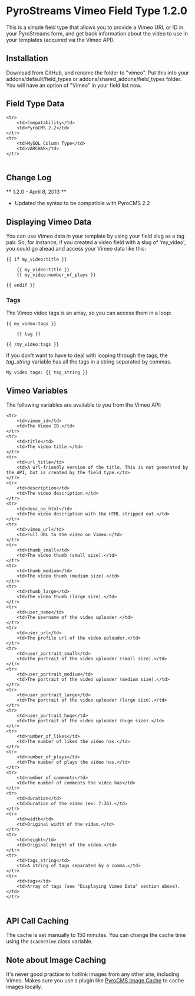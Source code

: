 # PyroStreams Vimeo Field Type 1.2.0

This is a simple field type that allows you to provide a Vimeo URL or ID in your PyroStreams form, and get back information about the video to use in your templates (acquired via the Vimeo API).

## Installation

Download from GitHub, and rename the folder to "vimeo". Put this into your addons/default/field\_types or addons/shared\_addons/field\_types folder. You will have an option of "Vimeo" in your field list now.

## Field Type Data

<table>

	<tr>
		<td>Compatability</td>
		<td>PyroCMS 2.2</td>
	</tr>
	<tr>
		<td>MySQL Column Type</td>
		<td>VARCHAR</td>
	</tr>

</table>

## Change Log

** 1.2.0 - April 8, 2013 **

* Updated the syntax to be compatible with PyroCMS 2.2

## Displaying Vimeo Data

You can use Vimeo data in your template by using your field slug as a tag pair. So, for instance, if you created a video field with a slug of 'my_video', you could go ahead and access your Vimeo data like this:

	{{ if my_video:title }}

		{{ my_video:title }}
		{{ my_video:number_of_plays }}

	{{ endif }}

### Tags

The Vimeo video tags is an array, so you can access them in a loop:

	{{ my_video:tags }}

		{{ tag }}

	{{ /my_video:tags }}

If you don't want to have to deal with looping through the tags, the *tag\_string* variable has all the tags in a string separated by commas.

	My video tags: {{ tag_string }}

## Vimeo Variables

The following variables are available to you from the Vimeo API:

<table>

	<tr>
		<td>vimeo_id</td>
		<td>The Vimeo ID.</td>
	</tr>
	<tr>
		<td>title</td>
		<td>The video title.</td>
	</tr>
	<tr>
		<td>url_title</td>
		<td>A url-friendly version of the title. This is not generated by the API, but is created by the field type.</td>
	</tr>
	<tr>
		<td>description</td>
		<td>The video description.</td>
	</tr>
	<tr>
		<td>desc_no_html</td>
		<td>The video description with the HTML stripped out.</td>
	</tr>
	<tr>
		<td>vimeo_url</td>
		<td>Full URL to the video on Vimeo.</td>
	</tr>
	<tr>
		<td>thumb_small</td>
		<td>The video thumb (small size).</td>
	</tr>
	<tr>
		<td>thumb_medium</td>
		<td>The video thumb (medium size).</td>
	</tr>
	<tr>
		<td>thumb_large</td>
		<td>The video thumb (large size).</td>
	</tr>
	<tr>
		<td>user_name</td>
		<td>The username of the video uploader.</td>
	</tr>
	<tr>
		<td>user_url</td>
		<td>The profile url of the video uploader.</td>
	</tr>
	<tr>
		<td>user_portrait_small</td>
		<td>The portrait of the video uploader (small size).</td>
	</tr>
	<tr>
		<td>user_portrait_medium</td>
		<td>The portrait of the video uploader (medium size).</td>
	</tr>
	<tr>
		<td>user_portrait_large</td>
		<td>The portrait of the video uploader (large size).</td>
	</tr>
	<tr>
		<td>user_portrait_huge</td>
		<td>The portrait of the video uploader (huge size).</td>
	</tr>
	<tr>
		<td>number_of_likes</td>
		<td>The number of likes the video has.</td>
	</tr>
	<tr>
		<td>number_of_plays</td>
		<td>The number of plays the video has.</td>
	</tr>
	<tr>
		<td>number_of_comments</td>
		<td>The number of comments the video has</td>
	</tr>
	<tr>
		<td>duration</td>
		<td>Duration of the video (ex: 7:36).</td>
	</tr>
	<tr>
		<td>width</td>
		<td>Original width of the video.</td>
	</tr>
	<tr>
		<td>height</td>
		<td>Original height of the video.</td>
	</tr>	
	<tr>
		<td>tags_string</td>
		<td>A string of tags separated by a comma.</td>
	</tr>
	<tr>
		<td>tags</td>
		<td>Array of tags (see "Displaying Vimeo Data" section above).</td>
	</tr>

</table>

## API Call Caching

The cache is set manually to 150 minutes. You can change the cache time using the `$cacheTime` class variable.

## Note about Image Caching

It's never good practice to hotlink images from any other site, including Vimeo. Makes sure you use a plugin like [PyroCMS Image Cache](https://github.com/adamfairholm/PyroCMS-Image-Cache) to cache images locally.

